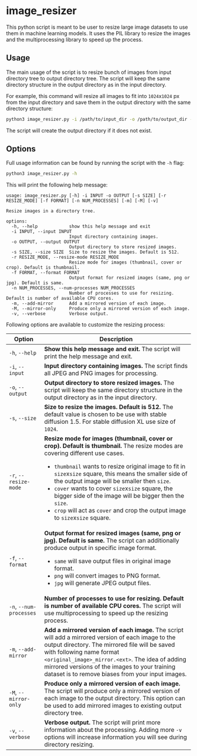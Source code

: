 # image_resizer

This python script is meant to be user to resize large image datasets to use them in machine learning models. It uses the PIL library to resize the images and the multiprocessing library to speed up the process.

## Usage

The main usage of the script is to resize bunch of images from input directory tree to output directory tree. The script will keep the same directory structure in the output directory as in the input directory.

For example, this command will resize all images to fit into `1024`x`1024` px from the input directory and save them in the output directory with the same directory structure:

```bash
python3 image_resizer.py -i /path/to/input_dir -o /path/to/output_dir -s 1024
```

The script will create the output directory if it does not exist.

## Options

Full usage information can be found by running the script with the `-h` flag:

```bash
python3 image_resizer.py -h
```

This will print the following help message:

```
usage: image_resizer.py [-h] -i INPUT -o OUTPUT [-s SIZE] [-r RESIZE_MODE] [-f FORMAT] [-n NUM_PROCESSES] [-m] [-M] [-v]

Resize images in a directory tree.

options:
  -h, --help            show this help message and exit
  -i INPUT, --input INPUT
                        Input directory containing images.
  -o OUTPUT, --output OUTPUT
                        Output directory to store resized images.
  -s SIZE, --size SIZE  Size to resize the images. Default is 512.
  -r RESIZE_MODE, --resize-mode RESIZE_MODE
                        Resize mode for images (thumbnail, cover or crop). Default is thumbnail.
  -f FORMAT, --format FORMAT
                        Output format for resized images (same, png or jpg). Default is same.
  -n NUM_PROCESSES, --num-processes NUM_PROCESSES
                        Number of processes to use for resizing. Default is number of available CPU cores.
  -m, --add-mirror      Add a mirrored version of each image.
  -M, --mirror-only     Produce only a mirrored version of each image.
  -v, --verbose         Verbose output.
```

Following options are available to customize the resizing process:

| Option | Description |
| --- | --- |
| `-h`, `--help` | **Show this help message and exit.** The script will print the help message and exit. |
| `-i`, `--input` | **Input directory containing images.** The script finds all JPEG and PNG images for processing. |
| `-o`, `--output` | **Output directory to store resized images.** The script will keep the same directory structure in the output directory as in the input directory. |
| `-s`, `--size` | **Size to resize the images. Default is 512.** The default value is chosen to be use with stable diffusion 1.5. For stable diffusion XL use size of `1024`. |
| `-r`, `--resize-mode` | **Resize mode for images (thumbnail, cover or crop). Default is thumbnail.** The resize modes are covering different use cases. <ul><li> `thumbnail` wants to resize original image to fit in `size`x`size` square, this means the smaller side of the output image will be smaller then `size`. </li><li> `cover` wants to cover `size`x`size` square, the bigger side of the image will be bigger then the `size`. </li><li> `crop` will act as `cover` and crop the output image to `size`x`size` square. </li></ul> |
| `-f`, `--format` | **Output format for resized images (same, png or jpg). Default is same.** The script can additionally produce output in specific image format. <ul><li> `same` will save output files in original image format. </li><li> `png` will convert images to PNG format. </li><li> `jpg` will generate JPEG output files. </li></ul> |
| `-n`, `--num-processes` | **Number of processes to use for resizing. Default is number of available CPU cores.** The script will use multiprocessing to speed up the resizing process. |
| `-m`, `--add-mirror` | **Add a mirrored version of each image.** The script will add a mirrored version of each image to the output directory. The mirrored file will be saved with following name format `<original_image>_mirror.<ext>`. The idea of adding mirrored versions of the images to your training dataset is to remove biases from your input images. |
| `-M`, `--mirror-only` | **Produce only a mirrored version of each image.** The script will produce only a mirrored version of each image to the output directory. This option can be used to add mirrored images to existing output directory tree. |
| `-v`, `--verbose` | **Verbose output.** The script will print more information about the processing. Adding more `-v` options will increase information you will see during directory resizing. |
